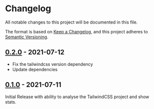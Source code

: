 # Changelog

All notable changes to this project will be documented in this file.

The format is based on [Keep a Changelog](https://keepachangelog.com/en/1.0.0/),
and this project adheres to [Semantic Versioning](https://semver.org/spec/v2.0.0.html).

## [0.2.0] - 2021-07-12

- Fix the tailwindcss version dependency
- Update dependencies

## [0.1.0] - 2021-07-11

Initial Release with ability to analyse the TailwindCSS project and show stats.

[0.2.0]: https://github.com/apvarun/tailwindcss-analysis/compare/v0.1.0...v0.2.0
[0.1.0]: https://github.com/apvarun/tailwindcss-analysis/compare/1107327025a962308d7dd223521e00a07314016c...v0.1.0
